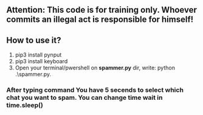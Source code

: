 ## Attention: This code is for training only. Whoever commits an illegal act is responsible for himself!
## How to use it?
1. pip3 install  pynput
2. pip3 install  keyboard
3. Open your terminal/pwershell on **spammer.py** dir, write: python .\spammer.py.
### After typing command You have 5 secends to select which chat you want to spam. You can change time wait in **time.sleep()**

